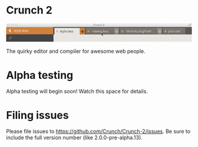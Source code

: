 Crunch 2
===
![Magic Tabs™](demo/MagicTabs.gif)

The quirky editor and compiler for awesome web people.

Alpha testing
====
Alpha testing will begin soon! Watch this space for details.

Filing issues
====
Please file issues to https://github.com/Crunch/Crunch-2/issues. Be sure to include the full version number (like 2.0.0-pre-alpha.13).
